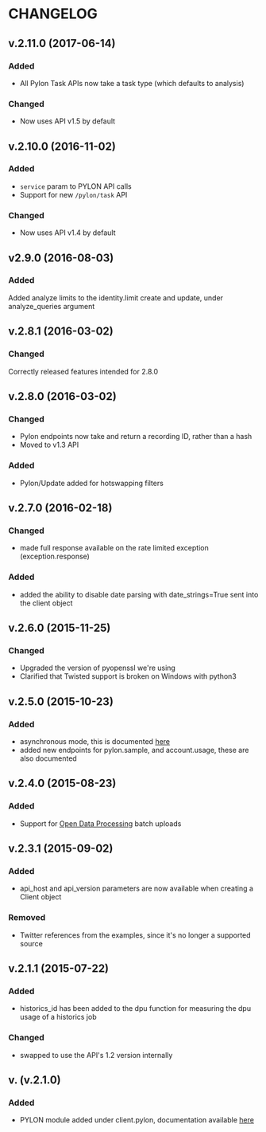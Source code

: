 CHANGELOG
================================
## v.2.11.0 (2017-06-14)
### Added
* All Pylon Task APIs now take a task type (which defaults to analysis)
### Changed
* Now uses API v1.5 by default

## v.2.10.0 (2016-11-02)
### Added
* `service` param to PYLON API calls
* Support for new `/pylon/task` API
### Changed
* Now uses API v1.4 by default

## v2.9.0 (2016-08-03)
### Added
Added analyze limits to the identity.limit create and update, under analyze_queries argument

## v.2.8.1 (2016-03-02)
### Changed
Correctly released features intended for 2.8.0

## v.2.8.0 (2016-03-02)
### Changed
* Pylon endpoints now take and return a recording ID, rather than a hash
* Moved to v1.3 API

### Added
* Pylon/Update added for hotswapping filters

## v.2.7.0 (2016-02-18)
### Changed
* made full response available on the rate limited exception (exception.response)

### Added
* added the ability to disable date parsing with date_strings=True sent into the client object

## v.2.6.0 (2015-11-25)
### Changed
* Upgraded the version of pyopenssl we're using
* Clarified that Twisted support is broken on Windows with python3

## v.2.5.0 (2015-10-23)
### Added
* asynchronous mode, this is documented [here](http://datasift.github.io/datasift-python/async.html)
* added new endpoints for pylon.sample, and account.usage, these are also documented

## v.2.4.0 (2015-08-23)
### Added
* Support for [Open Data Processing](https://datasift.com/products/open-data-processing-for-twitter/) batch uploads

## v.2.3.1 (2015-09-02)
### Added
* api_host and api_version parameters are now available when creating a Client object
### Removed
* Twitter references from the examples, since it's no longer a supported source

## v.2.1.1 (2015-07-22)
### Added      <!-- New feature added -->
* historics_id has been added to the dpu function for measuring the dpu usage of a historics job
### Changed    <!-- Existing feature has been changed -->
* swapped to use the API's 1.2 version internally

## v. (v.2.1.0)
### Added
* PYLON module added under client.pylon, documentation available [here](http://datasift.github.io/datasift-python/datasift.html#datasift-pylon-module)
